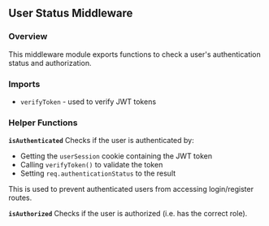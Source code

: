 ## User Status Middleware

### Overview

This middleware module exports functions to check a user's authentication status and authorization.

### Imports

- `verifyToken` - used to verify JWT tokens

### Helper Functions

**`isAuthenticated`** Checks if the user is authenticated by:

- Getting the `userSession` cookie containing the JWT token
- Calling `verifyToken()` to validate the token
- Setting `req.authenticationStatus` to the result

This is used to prevent authenticated users from accessing login/register routes.

**`isAuthorized`** Checks if the user is authorized (i.e. has the correct role).